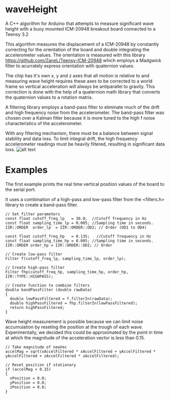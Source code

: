 # waveHeight
A C++ algorithm for Arduino that attempts to measure significant wave height with a buoy mounted ICM-20948 breakout board connected to a Teensy 3.2

This algorithm measures the displacement of a ICM-20948 by constantly correcting for the orientation of the board and double integrating the accelerometer values.
The orientation is measured with this library https://github.com/ZaneL/Teensy-ICM-20948 which employs a Madgwick filter to acurrately express orientation with quaternion values.

The chip has it's own x, y and z axes that all motion is relative to and measuring wave height requires these axes to be corrected to a world frame so vertical acceleration will always be antiparallel to gravity. This correction is done with the help of a quaternion math library that converts the quaternion values to a rotation matrix. 

A filtering library employs a band-pass filter to eliminate much of the drift and high frequency noise from the accelerometer. The band-pass filter was chosen over a Kalman fitler because it is more tuned to the high f noise characteristics of the accelerometer. 

With any filtering mechanism, there must be a balance between signal stability and data loss. To limit integral drift, the high frequency accelerometer readings must be heavily filtered, resulting in significant data loss. 
![alt text](https://i.ibb.co/34X9ZZd/z-Accel015.png)

# Examples
The first example prints the real time vertical position values of the board to the serial port.

It uses a combination of a high-pass and low-pass filter from the <filters.h> library to create a band-pass filter.

```
// Set filter parameters
const float cutoff_freq_lp   = 30.0;  //Cutoff frequency in Hz
const float sampling_time_lp = 0.005; //Sampling time in seconds.
IIR::ORDER  order_lp  = IIR::ORDER::OD2; // Order (OD1 to OD4)

const float cutoff_freq_hp   = 0.135;   //Cutoff frequency in Hz
const float sampling_time_hp = 0.005; //Sampling time in seconds.
IIR::ORDER order_hp = IIR::ORDER::OD2; // Order

// Create low-pass filter
Filter f(cutoff_freq_lp, sampling_time_lp, order_lp);

// Create high-pass filter
Filter fhp(cutoff_freq_hp, sampling_time_hp, order_hp, IIR::TYPE::HIGHPASS);

// Create function to combine filters
double bandPassFilter (double rawData)
{
  double lowPassFiltered = f.filterIn(rawData);
  double highPassFiltered = fhp.filterIn(lowPassFiltered);
  return highPassFiltered;
}
```
Wave height measurement is possible because we can limit noise accumulation by reseting the position at the trough of each wave. Experimentally, we decided this could be approximated by the point in time at which the magnitude of the acceleration vector is less than 0.15.

```
// Take magnitude of newVec
accelMag = sqrt(xAccelFiltered * xAccelFiltered + yAccelFiltered * yAccelFiltered + zAccelFiltered * zAccelFiltered);

// Reset position if stationary
if (accelMag < 0.15)
{
  xPosition = 0.0;
  yPosition = 0.0;
  zPosition = 0.0;
}    
```
